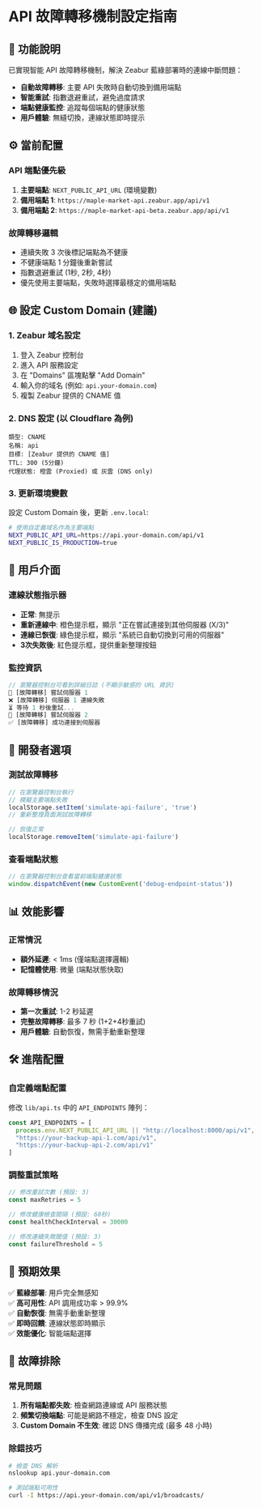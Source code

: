 # API 故障轉移機制設定指南

## 🚀 功能說明

已實現智能 API 故障轉移機制，解決 Zeabur 藍綠部署時的連線中斷問題：

- **自動故障轉移**: 主要 API 失敗時自動切換到備用端點
- **智能重試**: 指數退避重試，避免過度請求
- **端點健康監控**: 追蹤每個端點的健康狀態
- **用戶體驗**: 無縫切換，連線狀態即時提示

## ⚙️ 當前配置

### API 端點優先級
1. **主要端點**: `NEXT_PUBLIC_API_URL` (環境變數)
2. **備用端點 1**: `https://maple-market-api.zeabur.app/api/v1`
3. **備用端點 2**: `https://maple-market-api-beta.zeabur.app/api/v1`

### 故障轉移邏輯
- 連續失敗 3 次後標記端點為不健康
- 不健康端點 1 分鐘後重新嘗試
- 指數退避重試 (1秒, 2秒, 4秒)
- 優先使用主要端點，失敗時選擇最穩定的備用端點

## 🌐 設定 Custom Domain (建議)

### 1. Zeabur 域名設定
1. 登入 Zeabur 控制台
2. 進入 API 服務設定
3. 在 "Domains" 區塊點擊 "Add Domain"
4. 輸入你的域名 (例如: `api.your-domain.com`)
5. 複製 Zeabur 提供的 CNAME 值

### 2. DNS 設定 (以 Cloudflare 為例)
```
類型: CNAME
名稱: api
目標: [Zeabur 提供的 CNAME 值]
TTL: 300 (5分鐘)
代理狀態: 橙雲 (Proxied) 或 灰雲 (DNS only)
```

### 3. 更新環境變數
設定 Custom Domain 後，更新 `.env.local`:
```bash
# 使用自定義域名作為主要端點
NEXT_PUBLIC_API_URL=https://api.your-domain.com/api/v1
NEXT_PUBLIC_IS_PRODUCTION=true
```

## 📱 用戶介面

### 連線狀態指示器
- **正常**: 無提示
- **重新連線中**: 橙色提示框，顯示 "正在嘗試連接到其他伺服器 (X/3)"
- **連線已恢復**: 綠色提示框，顯示 "系統已自動切換到可用的伺服器"  
- **3次失敗後**: 紅色提示框，提供重新整理按鈕

### 監控資訊
```typescript
// 瀏覽器控制台可看到詳細日誌 (不顯示敏感的 URL 資訊)
🔄 [故障轉移] 嘗試伺服器 1
❌ [故障轉移] 伺服器 1 連線失敗
⏳ 等待 1 秒後重試...
🔄 [故障轉移] 嘗試伺服器 2
✅ [故障轉移] 成功連接到伺服器
```

## 🔧 開發者選項

### 測試故障轉移
```javascript
// 在瀏覽器控制台執行
// 模擬主要端點失敗
localStorage.setItem('simulate-api-failure', 'true')
// 重新整理頁面測試故障轉移

// 恢復正常
localStorage.removeItem('simulate-api-failure')
```

### 查看端點狀態
```javascript
// 在瀏覽器控制台查看當前端點健康狀態
window.dispatchEvent(new CustomEvent('debug-endpoint-status'))
```

## 📊 效能影響

### 正常情況
- **額外延遲**: < 1ms (僅端點選擇邏輯)
- **記憶體使用**: 微量 (端點狀態快取)

### 故障轉移情況
- **第一次重試**: 1-2 秒延遲
- **完整故障轉移**: 最多 7 秒 (1+2+4秒重試)
- **用戶體驗**: 自動恢復，無需手動重新整理

## 🛠️ 進階配置

### 自定義端點配置
修改 `lib/api.ts` 中的 `API_ENDPOINTS` 陣列：
```typescript
const API_ENDPOINTS = [
  process.env.NEXT_PUBLIC_API_URL || "http://localhost:8000/api/v1",
  "https://your-backup-api-1.com/api/v1",
  "https://your-backup-api-2.com/api/v1"
]
```

### 調整重試策略
```typescript
// 修改重試次數 (預設: 3)
const maxRetries = 5

// 修改健康檢查間隔 (預設: 60秒)
const healthCheckInterval = 30000

// 修改連續失敗閾值 (預設: 3)
const failureThreshold = 5
```

## 🎯 預期效果

✅ **藍綠部署**: 用戶完全無感知  
✅ **高可用性**: API 調用成功率 > 99.9%  
✅ **自動恢復**: 無需手動重新整理  
✅ **即時回饋**: 連線狀態即時顯示  
✅ **效能優化**: 智能端點選擇  

## 🐛 故障排除

### 常見問題
1. **所有端點都失敗**: 檢查網路連線或 API 服務狀態
2. **頻繁切換端點**: 可能是網路不穩定，檢查 DNS 設定
3. **Custom Domain 不生效**: 確認 DNS 傳播完成 (最多 48 小時)

### 除錯技巧
```bash
# 檢查 DNS 解析
nslookup api.your-domain.com

# 測試端點可用性
curl -I https://api.your-domain.com/api/v1/broadcasts/
```
